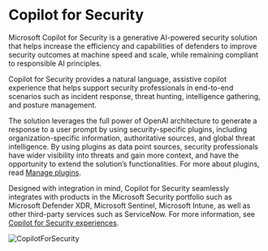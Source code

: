 # Copilot for Security

Microsoft Copilot for Security is a generative AI-powered security solution that helps increase the efficiency and capabilities of defenders to improve security outcomes at machine speed and scale, while remaining compliant to responsible AI principles.

Copilot for Security provides a natural language, assistive copilot experience that helps support security professionals in end-to-end scenarios such as incident response, threat hunting, intelligence gathering, and posture management.

The solution leverages the full power of OpenAI architecture to generate a response to a user prompt by using security-specific plugins, including organization-specific information, authoritative sources, and global threat intelligence. By using plugins as data point sources, security professionals have wider visibility into threats and gain more context, and have the opportunity to extend the solution’s functionalities. For more about plugins, read [Manage plugins](https://learn.microsoft.com/en-us/security-copilot/manage-plugins?tabs=securitycopilotplugin).

Designed with integration in mind, Copilot for Security seamlessly integrates with products in the Microsoft Security portfolio such as Microsoft Defender XDR, Microsoft Sentinel, Microsoft Intune, as well as other third-party services such as ServiceNow. For more information, see [Copilot for Security experiences](https://learn.microsoft.com/en-us/security-copilot/experiences-security-copilot).

   ![CopilotForSecurity](https://learn.microsoft.com/en-us/security-copilot/media/security-copilot-diagram.png)
